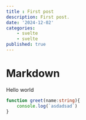 ```yaml
---
title : First post
description: First post.
date: '2024-12-02'
categories: 
    - svelte
    - svelte
published: true
---
```


# Markdown
Hello world
```ts
function greet(name:string){
    console.log(`asdadsad`)
}

```